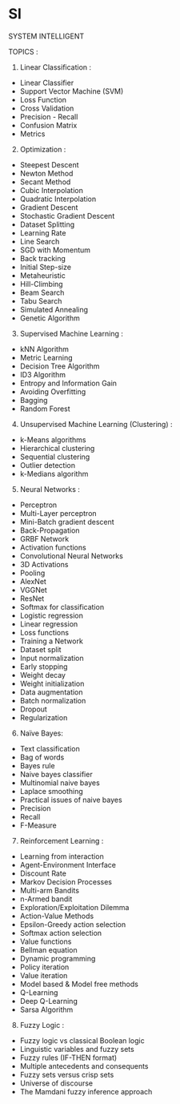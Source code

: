 # SI
SYSTEM INTELLIGENT

TOPICS :

1. Linear Classification :
- Linear Classifier
- Support Vector Machine (SVM)
- Loss Function
- Cross Validation
- Precision - Recall
- Confusion Matrix
- Metrics
  
2. Optimization :
- Steepest Descent
- Newton Method
- Secant Method
- Cubic Interpolation
- Quadratic Interpolation
- Gradient Descent
- Stochastic Gradient Descent
- Dataset Splitting
- Learning Rate
- Line Search
- SGD with Momentum
- Back tracking
- Initial Step-size
- Metaheuristic
- Hill-Climbing
- Beam Search
- Tabu Search
- Simulated Annealing
- Genetic Algorithm
  
3. Supervised Machine Learning :
- kNN Algorithm
- Metric Learning
- Decision Tree Algorithm
- ID3 Algorithm
- Entropy and Information Gain
- Avoiding Overfitting
- Bagging
- Random Forest
  
4. Unsupervised Machine Learning (Clustering) :
- k-Means algorithms
- Hierarchical clustering
- Sequential clustering
- Outlier detection
- k-Medians algorithm

5. Neural Networks :
- Perceptron
- Multi-Layer perceptron
- Mini-Batch gradient descent
- Back-Propagation
- GRBF Network
- Activation functions
- Convolutional Neural Networks
- 3D Activations
- Pooling
- AlexNet
- VGGNet
- ResNet
- Softmax for classification
- Logistic regression
- Linear regression
- Loss functions
- Training a Network
- Dataset split
- Input normalization
- Early stopping
- Weight decay
- Weight initialization
- Data augmentation
- Batch normalization
- Dropout
- Regularization
  
6. Naïve Bayes:
- Text classification
- Bag of words
- Bayes rule
- Naive bayes classifier
- Multinomial naive bayes
- Laplace smoothing
- Practical issues of naive bayes
- Precision
- Recall
- F-Measure
  
7. Reinforcement Learning :
- Learning from interaction
- Agent-Environment Interface
- Discount Rate 
-  Markov Decision Processes
- Multi-arm Bandits
- n-Armed bandit
- Exploration/Exploitation Dilemma
- Action-Value Methods
- Epsilon-Greedy action selection
- Softmax action selection
- Value functions
- Bellman equation
- Dynamic programming
- Policy iteration
- Value iteration
- Model based & Model free methods
- Q-Learning
- Deep Q-Learning
- Sarsa Algorithm
  
8. Fuzzy Logic :
- Fuzzy logic vs classical Boolean logic
- Linguistic variables and fuzzy sets
- Fuzzy rules (IF-THEN format)
- Multiple antecedents and consequents
- Fuzzy sets versus crisp sets
- Universe of discourse 
- The Mamdani fuzzy inference approach
